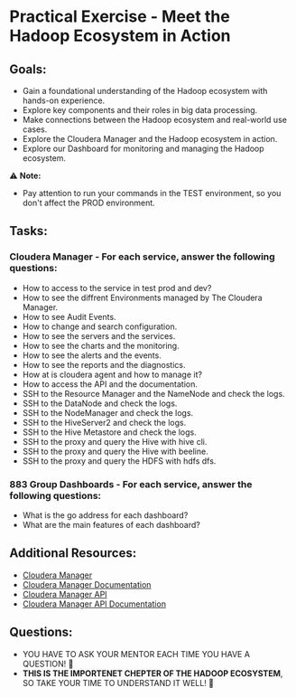# Practical Exercise - Meet the Hadoop Ecosystem in Action

## Goals:
- Gain a foundational understanding of the Hadoop ecosystem with hands-on experience.
- Explore key components and their roles in big data processing.
- Make connections between the Hadoop ecosystem and real-world use cases.
- Explore the Cloudera Manager and the Hadoop ecosystem in action.
- Explore our Dashboard for monitoring and managing the Hadoop ecosystem.

:warning: **Note:**
- Pay attention to run your commands in the TEST environment, so you don't affect the PROD environment.

## Tasks:
### Cloudera Manager - For each service, answer the following questions:
- How to access to the service in test prod and dev?
- How to see the diffrent Environments managed by The Cloudera Manager.
- How to see Audit Events.    
- How to change and search configuration.
- How to see the servers and the services.
- How to see the charts and the monitoring.
- How to see the alerts and the events.
- How to see the reports and the diagnostics.
- How at is cloudera agent and how to manage it? 
- How to access the API and the documentation.
- SSH to the Resource Manager and the NameNode and check the logs.
- SSH to the DataNode and check the logs.
- SSH to the NodeManager and check the logs.
- SSH to the HiveServer2 and check the logs.
- SSH to the Hive Metastore and check the logs.
- SSH to the proxy and query the Hive with hive cli.
- SSH to the proxy and query the Hive with beeline.
- SSH to the proxy and query the HDFS with hdfs dfs.

### 883 Group Dashboards - For each service, answer the following questions:
- What is the go address for each dashboard?
- What are the main features of each dashboard?


## Additional Resources:
- [Cloudera Manager](https://www.cloudera.com/products/cloudera-manager.html)
- [Cloudera Manager Documentation](https://docs.cloudera.com/documentation/enterprise/6/6.3/topics/cm_ig_intro.html)
- [Cloudera Manager API](https://cloudera.github.io/cm_api/apidocs/v19/path__clusters_-clusterName-.html)
- [Cloudera Manager API Documentation](https://cloudera.github.io/cm_api/apidocs/v19/index.html)

## Questions:
- YOU HAVE TO ASK YOUR MENTOR EACH TIME YOU HAVE A QUESTION! :stop_sign:
- **THIS IS THE IMPORTENET CHEPTER OF THE HADOOP ECOSYSTEM**, SO TAKE YOUR TIME TO UNDERSTAND IT WELL! :key:
